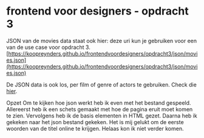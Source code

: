 # frontend voor designers - opdracht 3

JSON van de movies data staat ook hier:
deze uri kun je gebruiken voor een van de use case voor opdracht 3.
[https://koopreynders.github.io/frontendvoordesigners/opdracht3/json/movies.json](https://koopreynders.github.io/frontendvoordesigners/opdracht3/json/movies.json)

De JSON data is ook los, per film of genre of actors te gebruiken. Check die [hier](https://github.com/KoopReynders/frontendvoordesigners/tree/master/opdracht3/json).




Opzet
Om te kijken hoe json werkt heb ik even met het bestand gespeeld. Allereerst heb ik een schets gemaakt met hoe de pagina eruit moet komen te zien. Vervolgens heb ik de basis elementen in HTML gezet. Daarna heb ik gekeken naar het json bestand gekeken. Het is mij gelukt om de eerste woorden van de titel online te krijgen. Helaas kon ik niet verder komen.
